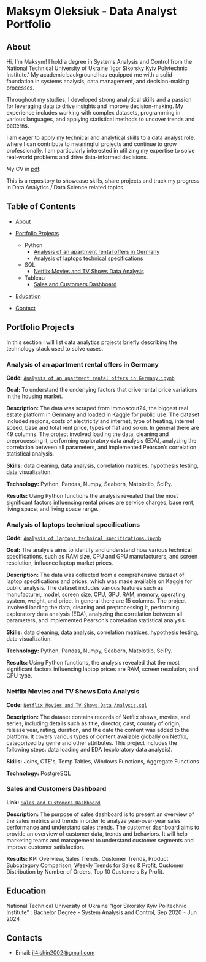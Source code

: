# Maksym Oleksiuk - Data Analyst Portfolio
## About
Hi, I'm Maksym! I hold a degree in Systems Analysis and Control from the National Technical University of Ukraine 'Igor Sikorsky Kyiv Polytechnic Institute.' My academic background has equipped me with a solid foundation in systems analysis, data management, and decision-making processes.

Throughout my studies, I developed strong analytical skills and a passion for leveraging data to drive insights and improve decision-making. My experience includes working with complex datasets, programming in various languages, and applying statistical methods to uncover trends and patterns.

I am eager to apply my technical and analytical skills to a data analyst role, where I can contribute to meaningful projects and continue to grow professionally. I am particularly interested in utilizing my expertise to solve real-world problems and drive data-informed decisions.

My CV in [pdf](https://github.com/IIIHilariouSIII/Data-Analyst-Portfolio/blob/main/Lebenslauf%20Maksym%20Oleksiuk.pdf).

This is a repository to showcase skills, share projects and track my progress in Data Analytics / Data Science related topics.

## Table of Contents
- [About](https://github.com/IIIHilariouSIII/Data-Analyst-Portfolio/blob/main/README.md#about)
- [Portfolio Projects](https://github.com/IIIHilariouSIII/Portfolio-Projects/tree/main)
  - Python
    - [Analysis of an apartment rental offers in Germany](https://github.com/IIIHilariouSIII/Data-Analyst-Portfolio#analysis-of-an-apartment-rental-offers-in-germany)
    - [Analysis of laptops technical specifications](https://github.com/IIIHilariouSIII/Data-Analyst-Portfolio#analysis-of-laptops-technical-specifications)  
  - SQL
    - [Netflix Movies and TV Shows Data Analysis](https://github.com/IIIHilariouSIII/Data-Analyst-Portfolio#Netflix-Movies-and-TV-Shows-Data-Analysis)
  - Tableau
    - [Sales and Customers Dashboard](https://github.com/IIIHilariouSIII/Data-Analyst-Portfolio#Sales-and-Customers-Dashboard)
  


- [Education](https://github.com/IIIHilariouSIII/Data-Analyst-Portfolio/blob/main/README.md#education)  
- [Contact](https://github.com/IIIHilariouSIII/Data-Analyst-Portfolio/blob/main/README.md#contacts)
## Portfolio Projects
In this section I will list data analytics projects briefly describing the technology stack used to solve cases.

### Analysis of an apartment rental offers in Germany
**Code:** [`Analysis of an apartment rental offers in Germany.ipynb`](https://github.com/IIIHilariouSIII/Portfolio-Projects/blob/main/Immo_analysis.ipynb)

**Goal:** To understand the underlying factors that drive rental price variations in the housing market.

**Description:** The data was scraped from Immoscout24, the biggest real estate platform in Germany and loaded in Kaggle for public use. The dataset included regions, costs of electricity and internet, type of heating, internet speed, base and total rent price, types of flat and so on. In general there are 49 columns. The project involved loading the data, cleaning and preprocessing it, performing exploratory data analysis (EDA), analyzing the correlation between all parameters, and implemented Pearson’s correlation statistical analysis.

**Skills:** data cleaning, data analysis, correlation matrices, hypothesis testing, data visualization.

**Technology:** Python, Pandas, Numpy, Seaborn, Matplotlib, SciPy.

**Results:** Using Python functions the analysis revealed that the most significant factors influencing rental prices are service charges, base rent, living space, and living space range.


### Analysis of laptops technical specifications
**Code:** [`Analysis of laptops technical specifications.ipynb`](https://github.com/IIIHilariouSIII/Portfolio-Projects/blob/main/laptops_analysis.ipynb)

**Goal:** The analysis aims to identify and understand how various technical specifications, such as RAM size, CPU and GPU manufacturers, and screen resolution, influence laptop market prices.

**Description:** The data was collected from a comprehensive dataset of laptop specifications and prices, which was made available on Kaggle for public analysis. The dataset includes various features such as manufacturer, model, screen size, CPU, GPU, RAM, memory, operating system, weight, and price. In general there are 15 columns. The project involved loading the data, cleaning and preprocessing it, performing exploratory data analysis (EDA), analyzing the correlation between all parameters, and implemented Pearson’s correlation statistical analysis.

**Skills:** data cleaning, data analysis, correlation matrices, hypothesis testing, data visualization.

**Technology:** Python, Pandas, Numpy, Seaborn, Matplotlib, SciPy.

**Results:** Using Python functions, the analysis revealed that the most significant factors influencing laptop prices are RAM, screen resolution, and CPU type.

### Netflix Movies and TV Shows Data Analysis
**Code:** [`Netflix Movies and TV Shows Data Analysis.sql`](https://github.com/IIIHilariouSIII/Portfolio-Projects/blob/main/Netflix%20Movies%20and%20TV%20Shows%20Data%20Analysis.sql)

**Description:** The dataset contains records of Netflix shows, movies, and series, including details such as title, director, cast, country of origin, release year, rating, duration, and the date the content was added to the platform. It covers various types of content available globally on Netflix, categorized by genre and other attributes. This project includes the following steps: data loading and EDA (exploratory data analysis).

**Skills:** Joins, CTE's, Temp Tables, Windows Functions, Aggregate Functions

**Technology:** PostgreSQL

### Sales and Customers Dashboard
**Link:** [`Sales and Customers Dashboard`](https://public.tableau.com/app/profile/maksym.oleksiuk/viz/SalesCustomerDashboardsDynamic_17266703567640/SalesDashboard?publish=yes)

**Description:** The purpose of sales dashboard is to present an overview of the sales metrics and trends in order to analyze year-over-year sales performance and understand sales trends. The customer dashboard aims to provide an overview of customer data, trends and behaviors. It will help marketing teams and management to understand customer segments and improve customer satisfaction.

**Results:** KPI Overview, Sales Trends, Customer Trends, Product Subcategory Comparison, Weekly Trends for Sales & Profit, Customer Distribution by Number of Orders, Top 10 Customers By Profit.


## Education
National Technical University of Ukraine "Igor Sikorsky Kyiv Politechnic Institute" : 
Bachelor Degree - System Analysis and Control,
Sep 2020 - Jun 2024


## Contacts
- Email: il4ishin2002@gmail.com
